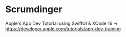 # Scrumdinger
Apple's App Dev Tutorial using SwiftUI & XCode 16 -> https://developer.apple.com/tutorials/app-dev-training


